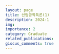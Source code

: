 ```yaml
---
layout: page
title: 산업공학특론(1)
description: 2024-1
img: 
importance: 2
category: Graduate
related_publications:
giscus_comments: true
---
```


